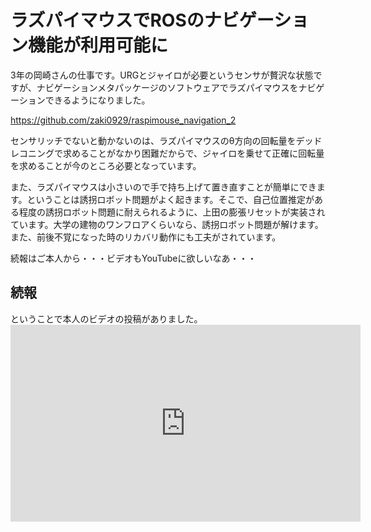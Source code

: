 # ラズパイマウスでROSのナビゲーション機能が利用可能に
3年の岡崎さんの仕事です。URGとジャイロが必要というセンサが贅沢な状態ですが、ナビゲーションメタパッケージのソフトウェアでラズパイマウスをナビゲーションできるようになりました。

<a href="https://github.com/zaki0929/raspimouse_navigation_2">https://github.com/zaki0929/raspimouse_navigation_2</a>

センサリッチでないと動かないのは、ラズパイマウスのθ方向の回転量をデッドレコニングで求めることがなかり困難だからで、ジャイロを乗せて正確に回転量を求めることが今のところ必要となっています。

また、ラズパイマウスは小さいので手で持ち上げて置き直すことが簡単にできます。ということは誘拐ロボット問題がよく起きます。そこで、自己位置推定がある程度の誘拐ロボット問題に耐えられるように、上田の膨張リセットが実装されています。大学の建物のワンフロアくらいなら、誘拐ロボット問題が解けます。また、前後不覚になった時のリカバリ動作にも工夫がされています。

続報はご本人から・・・ビデオもYouTubeに欲しいなあ・・・
<h2>続報</h2>
ということで本人のビデオの投稿がありました。

<iframe src="https://www.youtube.com/embed/ZaB9VDrkW28" width="560" height="315" frameborder="0" allowfullscreen="allowfullscreen"></iframe>
